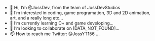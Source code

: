 - 👋 Hi, I’m @JossDev, from the team of JossDevStudios
- 👀 I’m interested in coding, game programation, 3D and 2D animation, art, and a really long etc...
- 🌱 I’m currently learning C+ and game developing...
- 💞️ I’m looking to collaborate on [DATA_NOT_FOUND]...
- 📫 How to reach me
Twitter: @JossYT156 ...

<!---
JossDevStudios/JossDevStudios is a ✨ special ✨ repository because its `README.md` (this file) appears on your GitHub profile.
You can click the Preview link to take a look at your changes.
--->
